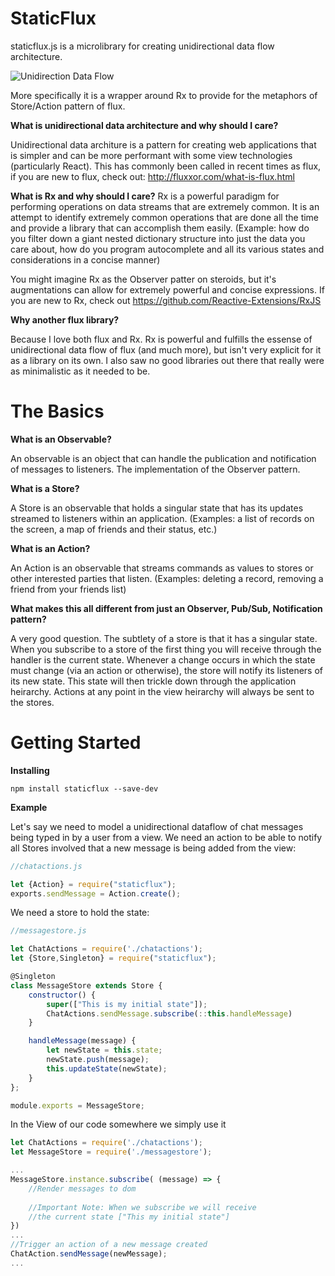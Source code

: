 # StaticFlux

staticflux.js is a microlibrary for creating unidirectional data flow architecture. 

![Unidirection Data Flow](http://www.thesoftwaresimpleton.com/images/lasttry.png)

More specifically it is a wrapper around Rx to provide for the metaphors of Store/Action pattern of flux.

**What is unidirectional data architecture and why should I care?**

Unidirectional data architure is a pattern for creating web applications that is simpler and can be more performant with some view technologies (particularly React). This has commonly been called in recent times as flux, if you are new to flux, check out: http://fluxxor.com/what-is-flux.html

**What is Rx and why should I care?**
Rx is a powerful paradigm for performing operations on data streams that are extremely common. It is an attempt to identify extremely common operations that are done all the time and provide a library that can accomplish them easily. (Example: how do you filter down a giant nested dictionary structure into just the data you care about, how do you program autocomplete and all its various states and considerations in a concise manner)

You might imagine Rx as the Observer patter on steroids, but it's augmentations can allow for extremely powerful and concise expressions. If you are new to Rx, check out https://github.com/Reactive-Extensions/RxJS 

**Why another flux library?**

Because I love both flux and Rx. Rx is powerful and fulfills the essense of unidirectional data flow of flux (and much more), but isn't very explicit for it as a library on its own. I also saw no good libraries out there that really were as minimalistic as it needed to be.

# The Basics

**What is an Observable?**

An observable is an object that can handle the publication and notification of messages to listeners. The implementation of the Observer pattern.

**What is a Store?**

A Store is an observable that holds a singular state that has its updates streamed to listeners within an application. (Examples: a list of records on the screen, a map of friends and their status, etc.)

**What is an Action?**

An Action is an observable that streams commands as values to stores or other interested parties that listen. (Examples: deleting a record, removing a friend from your friends list)

**What makes this all different from just an Observer, Pub/Sub, Notification pattern?**

A very good question. The subtlety of a store is that it has a singular state. When you subscribe to a store of the first thing you will receive through the handler is the current state. Whenever a change occurs in which the state must change (via an action or otherwise), the store will notify its listeners of its new state. This state will then trickle down through the application heirarchy. Actions at any point in the view heirarchy will always be sent to the stores.

# Getting Started

**Installing**

```
npm install staticflux --save-dev
```

**Example**

Let's say we need to model a unidirectional dataflow of chat messages being typed in by a user from a view. We need an action to be able to notify all Stores involved that a new message is being added from the view:

```javascript
//chatactions.js

let {Action} = require("staticflux");
exports.sendMessage = Action.create();
```

We need a store to hold the state:

```javascript
//messagestore.js

let ChatActions = require('./chatactions');
let {Store,Singleton} = require("staticflux");

@Singleton
class MessageStore extends Store {
    constructor() {
        super(["This is my initial state"]);
        ChatActions.sendMessage.subscribe(::this.handleMessage)
    }

    handleMessage(message) {
        let newState = this.state;
        newState.push(message);
        this.updateState(newState);
    }
};

module.exports = MessageStore;
```

In the View of our code somewhere we simply use it

```javascript
let ChatActions = require('./chatactions');
let MessageStore = require('./messagestore');

...
MessageStore.instance.subscribe( (message) => {
    //Render messages to dom
    
    //Important Note: When we subscribe we will receive 
    //the current state ["This my initial state"]
})
...
//Trigger an action of a new message created
ChatAction.sendMessage(newMessage);
...

```



